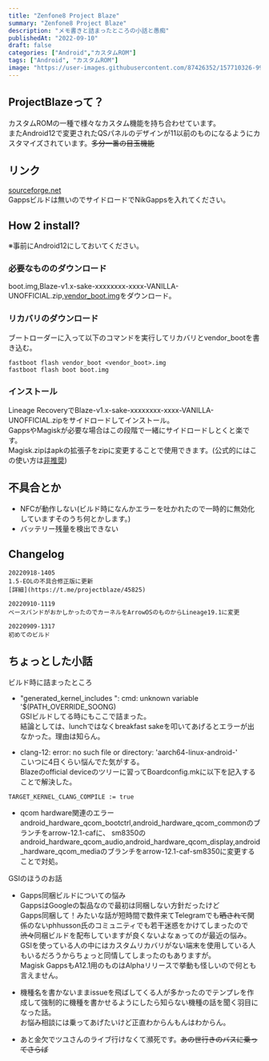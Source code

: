 ```yaml
---
title: "Zenfone8 Project Blaze"
summary: "Zenfone8 Project Blaze"
description: "メモ書きと詰まったところの小話と愚痴"
publishedAt: "2022-09-10"
draft: false
categories: ["Android","カスタムROM"]
tags: ["Android", "カスタムROM"]
image: "https://user-images.githubusercontent.com/87426352/157710326-991ecb31-65cf-460b-b3ec-d6ddad1edbdb.png"
---
```


## ProjectBlazeって？  
カスタムROMの一種で様々なカスタム機能を持ち合わせています。  
またAndroid12で変更されたQSパネルのデザインが11以前のものになるようにカスタマイズされています。~~多分一番の目玉機能~~  

## リンク  
[sourceforge.net](https://sourceforge.net/projects/any-artifact/files/sake/projectblaze/)  
Gappsビルドは無いのでサイドロードでNikGappsを入れてください。  

## How 2 install?  
※事前にAndroid12にしておいてください。  

### 必要なもののダウンロード  
boot.img,Blaze-v1.x-sake-xxxxxxxx-xxxx-VANILLA-UNOFFICIAL.zip,[vendor_boot.img](https://mirror.math.princeton.edu/pub/lineageos/full/sake/20220909/vendor_boot.img)をダウンロード。  
### リカバリのダウンロード  
ブートローダーに入って以下のコマンドを実行してリカバリとvendor_bootを書き込む。  
```
fastboot flash vendor_boot <vendor_boot>.img  
fastboot flash boot boot.img  
```
### インストール  
Lineage RecoveryでBlaze-v1.x-sake-xxxxxxxx-xxxx-VANILLA-UNOFFICIAL.zipをサイドロードしてインストール。  
GappsやMagiskが必要な場合はこの段階で一緒にサイドロードしとくと楽です。  
Magisk.zipはapkの拡張子をzipに変更することで使用できます。(公式的にはこの使い方は[非推奨](https://topjohnwu.github.io/Magisk/install.html#custom-recovery))  


## 不具合とか  
- NFCが動作しない(ビルド時になんかエラーを吐かれたので一時的に無効化していますそのうち何とかします。)  
- バッテリー残量を検出できない

## Changelog  
```  
20220918-1405  
1.5-EOLの不具合修正版に更新 
[詳細](https://t.me/projectblaze/45825)

20220910-1119  
ベースバンドがおかしかったのでカーネルをArrowOSのものからLineage19.1に変更  

20220909-1317  
初めてのビルド
```  

## ちょっとした小話  
ビルド時に詰まったところ  
- "generated_kernel_includes ": cmd: unknown variable '$(PATH_OVERRIDE_SOONG)  
GSIビルドしてる時にもここで詰まった。  
結論としては、lunchではなくbreakfast sakeを叩いてあげるとエラーが出なかった。理由は知らん。  

- clang-12: error: no such file or directory: 'aarch64-linux-android-'  
こいつに4日くらい悩んでた気がする。  
Blazeのofficial deviceのツリーに習ってBoardconfig.mkに以下を記入することで解決した。  
```
TARGET_KERNEL_CLANG_COMPILE := true
```

- qcom hardware関連のエラー  
android_hardware_qcom_bootctrl,android_hardware_qcom_commonのブランチをarrow-12.1-cafに、
sm8350のandroid_hardware_qcom_audio,android_hardware_qcom_display,android_hardware_qcom_mediaのブランチをarrow-12.1-caf-sm8350に変更することで対処。  


GSIのほうのお話  
- Gapps同梱ビルドについての悩み  
GappsはGoogleの製品なので最初は同梱しない方針だったけど  
Gapps同梱して！みたいな話が短時間で数件来てTelegramでも~~晒されて~~関係のないphhusson氏のコミュニティでも若干迷惑をかけてしまったので  
~~渋々~~同梱ビルドを配布していますが良くないよなぁってのが最近の悩み。  
GSIを使っている人の中にはカスタムリカバリがない端末を使用している人もいるだろうからちょっと同情してしまったのもありますが。  
Magisk GappsもA12.1用のものはAlphaリリースで挙動も怪しいので何とも言えません。  

- 機種名を書かないままissueを飛ばしてくる人が多かったのでテンプレを作成して強制的に機種を書かせるようにしたら知らない機種の話を聞く羽目になった話。  
お悩み相談には乗ってあげたいけど正直わからんもんはわからん。  


- あと金欠でツユさんのライブ行けなくて瀕死です。~~あの世行きのバスに乗ってさらば~~
